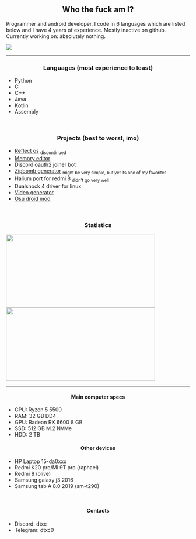 <h2 align="center">Who the fuck am I?</h2>
Programmer and android developer. I code in 6 languages which are listed below and I have 4 years of experience. Mostly inactive on github. <br>
Currently working on: absolutely nothing.

![](https://komarev.com/ghpvc/?username=dtxc)
<hr>
<h3 align="center">Languages (most experience to least)</h3>

+ Python
+ C
+ C++
+ Java
+ Kotlin
+ Assembly

<br>

<h3 align="center">Projects (best to worst, imo)</h3>

+ [Reflect os](https://github.com/dtxc/reflect-os) <sub>discontinued</sub>
+ [Memory editor](https://github.com/dtxc/memory-editor)
+ Discord oauth2 joiner bot
+ [Zipbomb generator](https://github.com/dtxc/zipbomb-generator) <sub>might be very simple, but yet its one of my favorites</sub>
+ Halium port for redmi 8 <sub>didn't go very well</sub>
+ Dualshock 4 driver for linux
+ [Video generator](https://github.com/dtxc/video-generator)
+ [Osu droid mod](https://github.com/dtxc/osu-droid-mod)

<br>

<h3 align="center">Statistics</h3>
<img align="center" width="90%" height="200" src="https://github-readme-stats.vercel.app/api/top-langs/?username=dtxc&&layout=compact&langs_count=6&theme=dark">
<img align="center" width="90%" height="200" src="https://github-readme-stats.vercel.app/api?username=dtxc&show_icons=true&hide_border=false&line_height=20&show_owner=true&theme=dark"/>

<hr>

<h4 align="center">Main computer specs</h4>

+ CPU: Ryzen 5 5500
+ RAM: 32 GB DD4
+ GPU: Radeon RX 6600 8 GB
+ SSD: 512 GB M.2 NVMe
+ HDD: 2 TB

<h4 align="center">Other devices</h4>

+ HP Laptop 15-da0xxx
+ Redmi K20 pro/Mi 9T pro (raphael)
+ Redmi 8 (olive)
+ Samsung galaxy j3 2016
+ Samsung tab A 8.0 2019 (sm-t290)

<br>

<h4 align="center">Contacts</h4>

+ Discord: dtxc
+ Telegram: dtxc0
